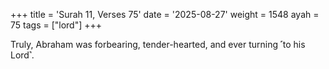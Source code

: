 +++
title = 'Surah 11, Verses 75'
date = '2025-08-27'
weight = 1548
ayah = 75
tags = ["lord"]
+++

Truly, Abraham was forbearing, tender-hearted, and ever turning ˹to his Lord˺.